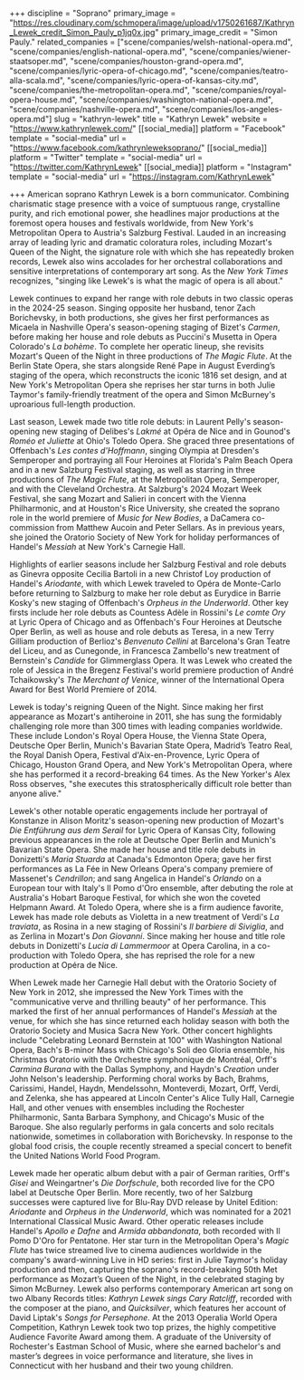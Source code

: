 +++
discipline = "Soprano"
primary_image = "https://res.cloudinary.com/schmopera/image/upload/v1750261687/Kathryn_Lewek_credit_Simon_Pauly_p1jq0x.jpg"
primary_image_credit = "Simon Pauly."
related_companies = ["scene/companies/welsh-national-opera.md", "scene/companies/english-national-opera.md", "scene/companies/wiener-staatsoper.md", "scene/companies/houston-grand-opera.md", "scene/companies/lyric-opera-of-chicago.md", "scene/companies/teatro-alla-scala.md", "scene/companies/lyric-opera-of-kansas-city.md", "scene/companies/the-metropolitan-opera.md", "scene/companies/royal-opera-house.md", "scene/companies/washington-national-opera.md", "scene/companies/nashville-opera.md", "scene/companies/los-angeles-opera.md"]
slug = "kathryn-lewek"
title = "Kathryn Lewek"
website = "https://www.kathrynlewek.com/"
[[social_media]]
platform = "Facebook"
template = "social-media"
url = "https://www.facebook.com/kathrynleweksoprano/"
[[social_media]]
platform = "Twitter"
template = "social-media"
url = "https://twitter.com/KathrynLewek"
[[social_media]]
platform = "Instagram"
template = "social-media"
url = "https://instagram.com/KathrynLewek"

+++
American soprano Kathryn Lewek is a born communicator. Combining charismatic stage presence with a voice of sumptuous range, crystalline purity, and rich emotional power, she headlines major productions at the foremost opera houses and festivals worldwide, from New York's Metropolitan Opera to Austria's Salzburg Festival. Lauded in an increasing array of leading lyric and dramatic coloratura roles, including Mozart's Queen of the Night, the signature role with which she has repeatedly broken records, Lewek also wins accolades for her orchestral collaborations and sensitive interpretations of contemporary art song. As the _New York Times_ recognizes, "singing like Lewek's is what the magic of opera is all about."

Lewek continues to expand her range with role debuts in two classic operas in the 2024-25 season. Singing opposite her husband, tenor Zach Borichevsky, in both productions, she gives her first performances as Micaela in Nashville Opera's season-opening staging of Bizet's _Carmen_, before making her house and role debuts as Puccini's Musetta in Opera Colorado's _La bohème_. To complete her operatic lineup, she revisits Mozart's Queen of the Night in three productions of _The Magic Flute_. At the Berlin State Opera, she stars alongside René Pape in August Everding’s staging of the opera, which reconstructs the iconic 1816 set design, and at New York's Metropolitan Opera she reprises her star turns in both Julie Taymor's family-friendly treatment of the opera and Simon McBurney's uproarious full-length production.

Last season, Lewek made two title role debuts: in Laurent Pelly's season-opening new staging of Delibes's _Lakmé_ at Opéra de Nice and in Gounod's _Roméo et Juliette_ at Ohio's Toledo Opera. She graced three presentations of Offenbach's _Les contes d'Hoffmann_, singing Olympia at Dresden's Semperoper and portraying all Four Heroines at Florida's Palm Beach Opera and in a new Salzburg Festival staging, as well as starring in three productions of _The Magic Flute_, at the Metropolitan Opera, Semperoper, and with the Cleveland Orchestra. At Salzburg's 2024 Mozart Week Festival, she sang Mozart and Salieri in concert with the Vienna Philharmonic, and at Houston's Rice University, she created the soprano role in the world premiere of _Music for New Bodies_, a DaCamera co-commission from Matthew Aucoin and Peter Sellars. As in previous years, she joined the Oratorio Society of New York for holiday performances of Handel's _Messiah_ at New York's Carnegie Hall.

Highlights of earlier seasons include her Salzburg Festival and role debuts as Ginevra opposite Cecilia Bartoli in a new Christof Loy production of Handel's _Ariodante_, with which Lewek traveled to Opéra de Monte-Carlo before returning to Salzburg to make her role debut as Eurydice in Barrie Kosky's new staging of Offenbach's _Orpheus in the Underworld_. Other key firsts include her role debuts as Countess Adèle in Rossini's _Le comte Ory_ at Lyric Opera of Chicago and as Offenbach's Four Heroines at Deutsche Oper Berlin, as well as house and role debuts as Teresa, in a new Terry Gilliam production of Berlioz's _Benvenuto Cellini_ at Barcelona's Gran Teatre del Liceu, and as Cunegonde, in Francesca Zambello's new treatment of Bernstein's _Candide_ for Glimmerglass Opera. It was Lewek who created the role of Jessica in the Bregenz Festival's world premiere production of André Tchaikowsky's _The Merchant of Venice_, winner of the International Opera Award for Best World Premiere of 2014.

Lewek is today's reigning Queen of the Night. Since making her first appearance as Mozart's antiheroine in 2011, she has sung the formidably challenging role more than 300 times with leading companies worldwide. These include London's Royal Opera House, the Vienna State Opera, Deutsche Oper Berlin, Munich's Bavarian State Opera, Madrid’s Teatro Real, the Royal Danish Opera, Festival d'Aix-en-Provence, Lyric Opera of Chicago, Houston Grand Opera, and New York's Metropolitan Opera, where she has performed it a record-breaking 64 times. As the New Yorker's Alex Ross observes, "she executes this stratospherically difficult role better than anyone alive."

Lewek's other notable operatic engagements include her portrayal of Konstanze in Alison Moritz's season-opening new production of Mozart's _Die Entführung aus dem Serail_ for Lyric Opera of Kansas City, following previous appearances in the role at Deutsche Oper Berlin and Munich's Bavarian State Opera. She made her house and title role debuts in Donizetti's _Maria Stuarda_ at Canada's Edmonton Opera; gave her first performances as La Fée in New Orleans Opera's company premiere of Massenet's _Cendrillon_; and sang Angelica in Handel's _Orlando_ on a European tour with Italy's Il Pomo d'Oro ensemble, after debuting the role at Australia's Hobart Baroque Festival, for which she won the coveted Helpmann Award. At Toledo Opera, where she is a firm audience favorite, Lewek has made role debuts as Violetta in a new treatment of Verdi's _La traviata_, as Rosina in a new staging of Rossini's _Il barbiere di Siviglia_, and as Zerlina in Mozart's _Don Giovanni_. Since making her house and title role debuts in Donizetti's _Lucia di Lammermoor_ at Opera Carolina, in a co-production with Toledo Opera, she has reprised the role for a new production at Opéra de Nice.

When Lewek made her Carnegie Hall debut with the Oratorio Society of New York in 2012, she impressed the New York Times with the "communicative verve and thrilling beauty" of her performance. This marked the first of her annual performances of Handel's _Messiah_ at the venue, for which she has since returned each holiday season with both the Oratorio Society and Musica Sacra New York. Other concert highlights include "Celebrating Leonard Bernstein at 100" with Washington National Opera, Bach's B-minor Mass with Chicago's Soli deo Gloria ensemble, his Christmas Oratorio with the Orchestre symphonique de Montréal, Orff's _Carmina Burana_ with the Dallas Symphony, and Haydn's _Creation_ under John Nelson's leadership. Performing choral works by Bach, Brahms, Carissimi, Handel, Haydn, Mendelssohn, Monteverdi, Mozart, Orff, Verdi, and Zelenka, she has appeared at Lincoln Center's Alice Tully Hall, Carnegie Hall, and other venues with ensembles including the Rochester Philharmonic, Santa Barbara Symphony, and Chicago's Music of the Baroque. She also regularly performs in gala concerts and solo recitals nationwide, sometimes in collaboration with Borichevsky. In response to the global food crisis, the couple recently streamed a special concert to benefit the United Nations World Food Program.

Lewek made her operatic album debut with a pair of German rarities, Orff's _Gisei_ and Weingartner's _Die Dorfschule_, both recorded live for the CPO label at Deutsche Oper Berlin. More recently, two of her Salzburg successes were captured live for Blu-Ray DVD release by Unitel Edition: _Ariodante_ and _Orpheus in the Underworld_, which was nominated for a 2021 International Classical Music Award. Other operatic releases include Handel's _Apollo e Dafne_ and _Armida abbandonata_, both recorded with Il Pomo D'Oro for Pentatone. Her star turn in the Metropolitan Opera's _Magic Flute_ has twice streamed live to cinema audiences worldwide in the company's award-winning Live in HD series: first in Julie Taymor's holiday production and then, capturing the soprano's record-breaking 50th Met performance as Mozart’s Queen of the Night, in the celebrated staging by Simon McBurney. Lewek also performs contemporary American art song on two Albany Records titles: _Kathryn Lewek sings Cary Ratcliff_, recorded with the composer at the piano, and _Quicksilver_, which features her account of David Liptak's _Songs for Persephone_. At the 2013 Operalia World Opera Competition, Kathryn Lewek took two top prizes, the highly competitive Audience Favorite Award among them. A graduate of the University of Rochester's Eastman School of Music, where she earned bachelor's and master’s degrees in voice performance and literature, she lives in Connecticut with her husband and their two young children.